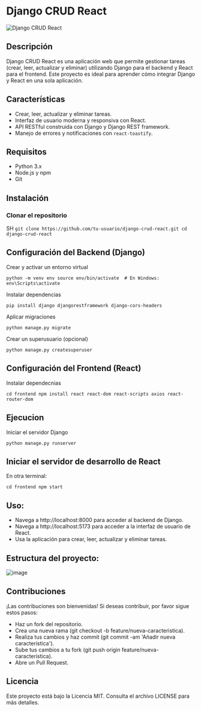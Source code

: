 # Django CRUD React

![Django CRUD React](https://img.shields.io/badge/Django-CRUD-React-blue)

## Descripción

Django CRUD React es una aplicación web que permite gestionar tareas (crear, leer, actualizar y eliminar) utilizando Django para el backend y React para el frontend. Este proyecto es ideal para aprender cómo integrar Django y React en una sola aplicación.

## Características

- Crear, leer, actualizar y eliminar tareas.
- Interfaz de usuario moderna y responsiva con React.
- API RESTful construida con Django y Django REST framework.
- Manejo de errores y notificaciones con `react-toastify`.

## Requisitos

- Python 3.x
- Node.js y npm
- Git

## Instalación

### Clonar el repositorio

SH
`git clone https://github.com/tu-usuario/django-crud-react.git
cd django-crud-react`

## Configuración del Backend (Django)
Crear y activar un entorno virtual

`python -m venv env
source env/bin/activate  # En Windows: env\Scripts\activate`

Instalar dependencias

`pip install django djangorestframework django-cors-headers`

Aplicar migraciones

`python manage.py migrate`

Crear un superusuario (opcional)

`python manage.py createsuperuser`

## Configuración del Frontend (React)
Instalar dependecnias

`cd frontend
npm install react react-dom react-scripts axios react-router-dom`

## Ejecucion 
Iniciar el servidor Django

`python manage.py runserver`

## Iniciar el servidor de desarrollo de React 
En otra terminal:

`cd frontend
npm start`

## Uso:
- Navega a http://localhost:8000 para acceder al backend de Django.
- Navega a http://localhost:5173 para acceder a la interfaz de usuario de React.
- Usa la aplicación para crear, leer, actualizar y eliminar tareas.

## Estructura del proyecto:

![image](https://github.com/user-attachments/assets/271a93f3-a708-4b53-afbe-7e7cbb61d241)


##   Contribuciones
¡Las contribuciones son bienvenidas! Si deseas contribuir, por favor sigue estos pasos:

- Haz un fork del repositorio.
- Crea una nueva rama (git checkout -b feature/nueva-caracteristica).
- Realiza tus cambios y haz commit (git commit -am 'Añadir nueva característica').
- Sube tus cambios a tu fork (git push origin feature/nueva-caracteristica).
- Abre un Pull Request.

## Licencia
Este proyecto está bajo la Licencia MIT. Consulta el archivo LICENSE para más detalles.
